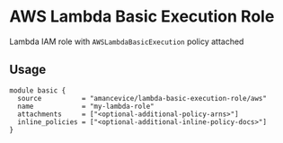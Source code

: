 # AWS Lambda Basic Execution Role

Lambda IAM role with `AWSLambdaBasicExecution` policy attached

## Usage

```hcl
module basic {
  source          = "amancevice/lambda-basic-execution-role/aws"
  name            = "my-lambda-role"
  attachments     = ["<optional-additional-policy-arns>"]
  inline_policies = ["<optional-additional-inline-policy-docs>"]
}
```
